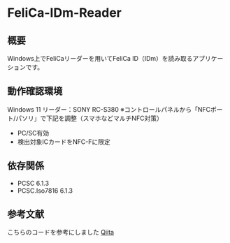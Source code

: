 # FeliCa-IDm-Reader

## 概要
Windows上でFeliCaリーダーを用いてFeliCa ID（IDm）を読み取るアプリケーションです。

## 動作確認環境
Windows 11
リーダー：SONY RC-S380
※コントロールパネルから「NFCポート/パソリ」で下記を調整（スマホなどマルチNFC対策）
* PC/SC有効
* 検出対象ICカードをNFC-Fに限定

## 依存関係
* PCSC 6.1.3
* PCSC.Iso7816 6.1.3

## 参考文献
こちらのコードを参考にしました
[Qiita](https://qiita.com/mindwood/items/103fc0fb52bca7773e47)
